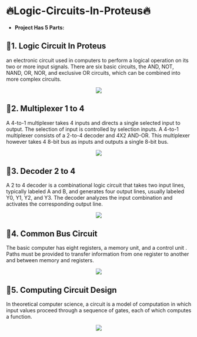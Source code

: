 # 🔥Logic-Circuits-In-Proteus🔥
- **Project Has 5 Parts:**

## 📌1. Logic Circuit In Proteus
an electronic circuit used in computers to perform a logical operation on its two or more input signals. There are six basic circuits, the AND, NOT, NAND, OR, NOR, and exclusive OR circuits, which can be combined into more complex circuits.

<p align="center">
		<img src="https://github.com/amiralimotameni/Logic-Circuits-In-Proteus/assets/77260647/e60dbc72-3fb6-4791-a7d6-ecbd02ba7589" />
</p>

## 📌2. Multiplexer 1 to 4
A 4-to-1 multiplexer takes 4 inputs and directs a single selected input to output. The selection of input is controlled by selection inputs. A 4-to-1 multiplexer consists of a 2-to-4 decoder and 4X2 AND-OR. This multiplexer however takes 4 8-bit bus as inputs and outputs a single 8-bit bus.

<p align="center">
		<img src="https://github.com/amiralimotameni/Logic-Circuits-In-Proteus/assets/77260647/1f151a7a-fde9-4194-a7aa-a1205168a398" />
</p>

## 📌3. Decoder 2 to 4
A 2 to 4 decoder is a combinational logic circuit that takes two input lines, typically labeled A and B, and generates four output lines, usually labeled Y0, Y1, Y2, and Y3. The decoder analyzes the input combination and activates the corresponding output line.

<p align="center">
		<img src="https://github.com/amiralimotameni/Logic-Circuits-In-Proteus/assets/77260647/52b724ca-8eaa-4b33-813e-85e9d5bdc032" />
</p>

## 📌4. Common Bus Circuit
The basic computer has eight registers, a memory unit, and a control unit . Paths must be provided to transfer information from one register to another and between memory and registers.

<p align="center">
		<img src="https://github.com/amiralimotameni/Logic-Circuits-In-Proteus/assets/77260647/3065aa7f-6b5e-4cfe-9488-2d010b9e223d" />
</p>

## 📌5. Computing Circuit Design
In theoretical computer science, a circuit is a model of computation in which input values proceed through a sequence of gates, each of which computes a function.

<p align="center">
		<img src="https://github.com/amiralimotameni/Logic-Circuits-In-Proteus/assets/77260647/27d7ce78-9ab6-4df6-946b-d095b012ecc1" />
</p>

